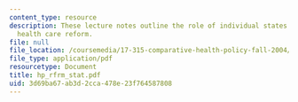 ```yaml
---
content_type: resource
description: These lecture notes outline the role of individual states in American
  health care reform.
file: null
file_location: /coursemedia/17-315-comparative-health-policy-fall-2004/3d69ba67ab3d2cca478e23f764587808_hp_rfrm_stat.pdf
file_type: application/pdf
resourcetype: Document
title: hp_rfrm_stat.pdf
uid: 3d69ba67-ab3d-2cca-478e-23f764587808
---
```


